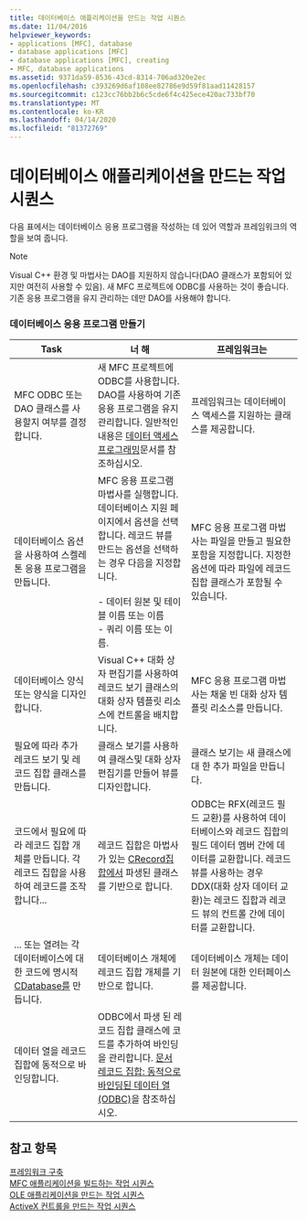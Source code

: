 ```yaml
---
title: 데이터베이스 애플리케이션을 만드는 작업 시퀀스
ms.date: 11/04/2016
helpviewer_keywords:
- applications [MFC], database
- database applications [MFC]
- database applications [MFC], creating
- MFC, database applications
ms.assetid: 9371da59-8536-43cd-8314-706ad320e2ec
ms.openlocfilehash: c393269d6af108ee82786e9d59f81aad11428157
ms.sourcegitcommit: c123cc76bb2b6c5cde6f4c425ece420ac733bf70
ms.translationtype: MT
ms.contentlocale: ko-KR
ms.lasthandoff: 04/14/2020
ms.locfileid: "81372769"
---
```

# <a name="sequence-of-operations-for-creating-database-applications"></a>데이터베이스 애플리케이션을 만드는 작업 시퀀스

다음 표에서는 데이터베이스 응용 프로그램을 작성하는 데 있어 역할과 프레임워크의 역할을 보여 줍니다.

> [!NOTE]
> Visual C++ 환경 및 마법사는 DAO를 지원하지 않습니다(DAO 클래스가 포함되어 있지만 여전히 사용할 수 있음). 새 MFC 프로젝트에 ODBC를 사용하는 것이 좋습니다. 기존 응용 프로그램을 유지 관리하는 데만 DAO를 사용해야 합니다.

### <a name="creating-database-applications"></a>데이터베이스 응용 프로그램 만들기

|Task|너 해|프레임워크는|
|----------|------------|------------------------|
|MFC ODBC 또는 DAO 클래스를 사용할지 여부를 결정합니다.|새 MFC 프로젝트에 ODBC를 사용합니다. DAO를 사용하여 기존 응용 프로그램을 유지 관리합니다. 일반적인 내용은 [데이터 액세스 프로그래밍](../data/data-access-programming-mfc-atl.md)문서를 참조하십시오.|프레임워크는 데이터베이스 액세스를 지원하는 클래스를 제공합니다.|
|데이터베이스 옵션을 사용하여 스켈레톤 응용 프로그램을 만듭니다.|MFC 응용 프로그램 마법사를 실행합니다. 데이터베이스 지원 페이지에서 옵션을 선택합니다. 레코드 뷰를 만드는 옵션을 선택하는 경우 다음을 지정합니다.<br /><br />- 데이터 원본 및 테이블 이름 또는 이름<br />- 쿼리 이름 또는 이름.|MFC 응용 프로그램 마법사는 파일을 만들고 필요한 포함을 지정합니다. 지정한 옵션에 따라 파일에 레코드 집합 클래스가 포함될 수 있습니다.|
|데이터베이스 양식 또는 양식을 디자인합니다.|Visual C++ 대화 상자 편집기를 사용하여 레코드 보기 클래스의 대화 상자 템플릿 리소스에 컨트롤을 배치합니다.|MFC 응용 프로그램 마법사는 채울 빈 대화 상자 템플릿 리소스를 만듭니다.|
|필요에 따라 추가 레코드 보기 및 레코드 집합 클래스를 만듭니다.|클래스 보기를 사용하여 클래스및 대화 상자 편집기를 만들어 뷰를 디자인합니다.|클래스 보기는 새 클래스에 대 한 추가 파일을 만듭니다.|
|코드에서 필요에 따라 레코드 집합 개체를 만듭니다. 각 레코드 집합을 사용하여 레코드를 조작합니다...|레코드 집합은 마법사가 있는 [CRecord집합에서](../mfc/reference/crecordset-class.md) 파생된 클래스를 기반으로 합니다.|ODBC는 RFX(레코드 필드 교환)를 사용하여 데이터베이스와 레코드 집합의 필드 데이터 멤버 간에 데이터를 교환합니다. 레코드 뷰를 사용하는 경우 DDX(대화 상자 데이터 교환)는 레코드 집합과 레코드 뷰의 컨트롤 간에 데이터를 교환합니다.|
|... 또는 열려는 각 데이터베이스에 대한 코드에 명시적 [CDatabase를](../mfc/reference/cdatabase-class.md) 만듭니다.|데이터베이스 개체에 레코드 집합 개체를 기반으로 합니다.|데이터베이스 개체는 데이터 원본에 대한 인터페이스를 제공합니다.|
|데이터 열을 레코드 집합에 동적으로 바인딩합니다.|ODBC에서 파생 된 레코드 집합 클래스에 코드를 추가하여 바인딩을 관리합니다. [문서 레코드 집합: 동적으로 바인딩된 데이터 열 (ODBC)](../data/odbc/recordset-dynamically-binding-data-columns-odbc.md)을 참조하십시오.||

## <a name="see-also"></a>참고 항목

[프레임워크 구축](../mfc/building-on-the-framework.md)<br/>
[MFC 애플리케이션을 빌드하는 작업 시퀀스](../mfc/sequence-of-operations-for-building-mfc-applications.md)<br/>
[OLE 애플리케이션을 만드는 작업 시퀀스](../mfc/sequence-of-operations-for-creating-ole-applications.md)<br/>
[ActiveX 컨트롤을 만드는 작업 시퀀스](../mfc/sequence-of-operations-for-creating-activex-controls.md)
